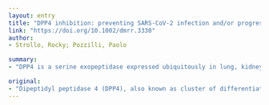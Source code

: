 ```yaml
---
layout: entry
title: "DPP4 inhibition: preventing SARS-CoV-2 infection and/or progression of COVID-19?"
link: "https://doi.org/10.1002/dmrr.3330"
author:
- Strollo, Rocky; Pozzilli, Paolo

summary:
- "DPP4 is a serine exopeptidase expressed ubiquitously in lung, kidney, liver, gut, and immune cells. The question has been raised on whether dPP4 modulation or inhibition may prevent infection and/or progression of the COVID-19. A docked complex model of the SARS-CoV-2 spike glycoprotein has been proposed, showing a large interface between the proteins and proposing close similarity with other coronaviruses."

original:
- "Dipeptidyl peptidase 4 (DPP4), also known as cluster of differentiation 26 (CD26), is a serine exopeptidase expressed ubiquitously in several tissues, including but not limited to lung, kidney, liver, gut, and immune cells. The question has been raised on whether DPP4 modulation or inhibition may prevent infection and/or progression of the COVID-19. A docked complex model of the SARS-CoV-2 spike glycoprotein and DPP4 has been proposed, showing a large interface between the proteins and proposing close similarity with other coronaviruses using DPP4 as functional receptor. In absence of experimental validation, these data should be interpreted with caution. Nevertheless, this observation may rise the question on whether DPP4 is directly involved in SARS-CoV-2 cell adhesion/virulence, and whether DPP4 inhibition might be a therapeutic strategy for preventing infection. Although a direct involvement of DPP4 in SARS-CoV-2 infection needs to be clarified, there is also evidence suggesting that DPP4i modulate inflammation and exert anti-fibrotic activity. These properties may be of potential use for halting progression to the hyperinflammatory state associated with severe COVID-19. Taken together these findings may suggest a potential role for DPP4 inhibition or modulation in one or more steps of COVID-19 immunopathogenesis. This article is protected by copyright. All rights reserved."
---
```


